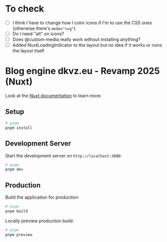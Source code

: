 # To check
- [ ] I think I have to change how I color icons if I'm to use the CSS ones (otherwise there's `mode="svg"`)
- [ ] Do I need "alt" on icons?
- [ ] Does @custom-media really work without installing anything?
- [ ] Added NuxtLoadingIndicator to the layout but no idea if it works or ruins the layout itself

# Blog engine dkvz.eu - Revamp 2025 (Nuxt)

Look at the [Nuxt documentation](https://nuxt.com/docs/getting-started/introduction) to learn more.

## Setup

```bash
# pnpm
pnpm install
```

## Development Server

Start the development server on `http://localhost:3000`:

```bash
# pnpm
pnpm dev
```

## Production

Build the application for production:

```bash
# pnpm
pnpm build
```

Locally preview production build:

```bash
# pnpm
pnpm preview
```

